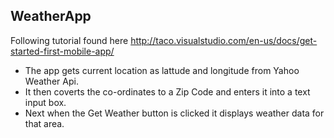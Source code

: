 ## WeatherApp

Following tutorial found here http://taco.visualstudio.com/en-us/docs/get-started-first-mobile-app/

* The app gets current location as lattude and longitude from Yahoo Weather Api.
* It then coverts the co-ordinates to a Zip Code and enters it into a text input box.
* Next when the Get Weather button is clicked it displays weather data for that area.
